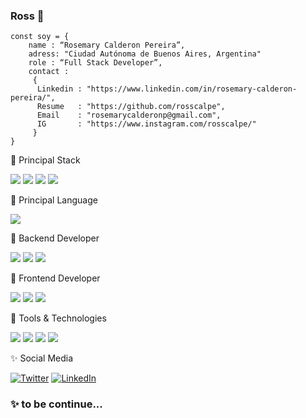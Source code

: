 ### Ross 🌱
    const soy = { 
        name : “Rosemary Calderon Pereira”,
        adress: "Ciudad Autónoma de Buenos Aires, Argentina"
        role : “Full Stack Developer”,
        contact : 
         { 
          Linkedin : "https://www.linkedin.com/in/rosemary-calderon-pereira/", 
          Resume   : "https://github.com/rosscalpe",
          Email    : "rosemarycalderonp@gmail.com",
          IG       : "https://www.instagram.com/rosscalpe/"
         }
    }    
 

🚀 Principal Stack
  <p>
   <img src="https://img.shields.io/badge/Node.js-339933?style=for-the-badge&logo=nodedotjs&logoColor=white">  
   <img src="https://img.shields.io/badge/Express.js-000000?style=for-the-badge&logo=express&logoColor=white"> 
   <img src="https://img.shields.io/badge/MySQL-005C84?style=for-the-badge&logo=mysql&logoColor=white">            
   <img src="https://img.shields.io/badge/React-20232A?style=for-the-badge&logo=react&logoColor=61DAFB">
  </p>  
    
🚀 Principal Language    

   <p><img src="https://img.shields.io/badge/JavaScript-F7DF1E?style=for-the-badge&logo=javascript&logoColor=black"></p>
    
🚀 Backend Developer
  <p>
   <img src="https://img.shields.io/badge/Node.js-339933?style=for-the-badge&logo=nodedotjs&logoColor=white">  
   <img src="https://img.shields.io/badge/Express.js-000000?style=for-the-badge&logo=express&logoColor=white"> 
   <img src="https://img.shields.io/badge/MySQL-005C84?style=for-the-badge&logo=mysql&logoColor=white"> 
  </P>
  
🚀 Frontend Developer
 <p>
   <img src="https://img.shields.io/badge/HTML5-E34F26?style=for-the-badge&logo=html5&logoColor=white">
   <img src="https://img.shields.io/badge/CSS3-1572B6?style=for-the-badge&logo=css3&logoColor=white">
   <img src="https://img.shields.io/badge/React-20232A?style=for-the-badge&logo=react&logoColor=61DAFB">
 </p>  

🚀 Tools & Technologies
 <p>
  <img src="https://img.shields.io/badge/Git-F05032?style=for-the-badge&logo=git&logoColor=white">
  <img src="https://img.shields.io/badge/GitHub-100000?style=for-the-badge&logo=github&logoColor=white">
  <img src="https://img.shields.io/badge/Postman-FF6C37?style=for-the-badge&logo=Postman&logoColor=white">
  <img src="https://img.shields.io/badge/Heroku-430098?style=for-the-badge&logo=heroku&logoColor=white">
 </p>   
    
✨ Social Media

<p>
    <a href="https://twitter.com/RossmyCal" target="_blank"><img alt="Twitter" src="https://img.shields.io/badge/twitter-%231DA1F2.svg?&style=for-the-badge&logo=twitter&logoColor=white" /></a>
   <a href="https://www.linkedin.com/in/rosemary-calderon-pereira/" target="_blank"><img alt="LinkedIn" src="https://img.shields.io/badge/linkedin-%230077B5.svg?&style=for-the-badge&logo=linkedin&logoColor=white" /></a> 
</p>    

### ✨ to be continue...

<!--
**rosscalpe/RossCalpe** is a ✨ _special_ ✨ repository because its `README.md` (this file) appears on your GitHub profile.

Here are some ideas to get you started:

- 🔭 I’m currently working on ...
- 🌱 I’m currently learning ...
- 👯 I’m looking to collaborate on ...
- 🤔 I’m looking for help with ...
- 💬 Ask me about ...
- 📫 How to reach me: ...
- 😄 Pronouns: ...
- ⚡ Fun fact: ...
-->
